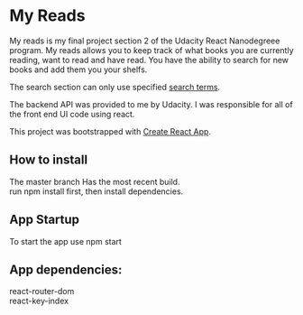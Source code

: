 # My Reads
My reads is my final project section 2 of the Udacity React Nanodegreee program.  My reads allows you to keep track of what books you are currently reading, want to read and have read. You have the ability to search for new books and add them you your shelfs.

The search section can only use specified [search terms](https://github.com/udacity/reactnd-project-myreads-starter/blob/master/SEARCH_TERMS.md). 

The backend API was provided to me by Udacity.  I was responsible for all of the front end UI code using react.

This project was bootstrapped with [Create React App](https://github.com/facebookincubator/create-react-app).

## How to install
The master branch Has the most recent build.  
run npm install first, then install dependencies.

## App Startup
To start the app use npm start

## App dependencies:
react-router-dom\
react-key-index


